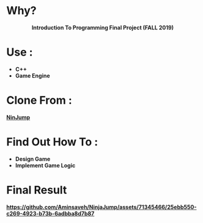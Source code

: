 # Why?
<p align="center">
    <b>Introduction To Programming Final Project (FALL 2019)
</p>


# Use : 
- C++ 
- Game Engine


# Clone From :

[NinJump](https://play.google.com/store/apps/details?id=com.marvellous.NinJump&hl=en&gl=US)



# Find Out How To  :

-  Design Game
-  Implement Game Logic

# Final Result 

https://github.com/Aminsaveh/NinjaJump/assets/71345466/25ebb550-c269-4923-b73b-6adbba8d7b87

